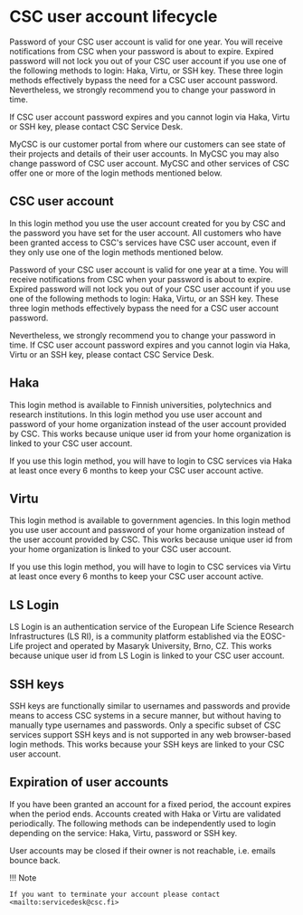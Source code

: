 # CSC user account lifecycle

Password of your CSC user account is valid for one year. You will receive notifications from CSC when your password is about to expire. Expired password will not lock you out of your CSC user account if you use one of the following methods to login: Haka, Virtu, or SSH key. These three login methods effectively bypass the need for a CSC user account password. Nevertheless, we strongly recommend you to change your password in time.

If CSC user account password expires and you cannot login via Haka, Virtu or SSH key, please contact CSC Service Desk.

MyCSC is our customer portal from where our customers can see state of their projects and details of their user accounts. In MyCSC you may also change password of CSC user account. MyCSC and other services of CSC offer one or more of the login methods mentioned below.

## CSC user account
In this login method you use the user account created for you by CSC and the password you have set for the user account. All customers who have been granted access to CSC's services have CSC user account, even if they only use one of the login methods mentioned below.

Password of your CSC user account is valid for one year at a time. You will receive notifications from CSC when your password is about to expire. Expired password will not lock you out of your CSC user account if you use one of the following methods to login: Haka, Virtu, or an SSH key. These three login methods effectively bypass the need for a CSC user account password.

Nevertheless, we strongly recommend you to change your password in time. If CSC user account password expires and you cannot login via Haka, Virtu or an SSH key, please contact CSC Service Desk.

## Haka
This login method is available to Finnish universities, polytechnics and research institutions. In this login method you use user account and password of your home organization instead of the user account provided by CSC. This works because unique user id from your home organization is linked to your CSC user account.

If you use this login method, you will have to login to CSC services via Haka at least once every 6 months to keep your CSC user account active.

## Virtu
This login method is available to government agencies. In this login method you use user account and password of your home organization instead of the user account provided by CSC. This works because unique user id from your home organization is linked to your CSC user account.

If you use this login method, you will have to login to CSC services via Virtu at least once every 6 months to keep your CSC user account active.

## LS Login
LS Login is an authentication service of the European Life Science Research Infrastructures (LS RI), is a community platform established via the EOSC-Life project and operated by Masaryk University, Brno, CZ. This works because unique user id from LS Login is linked to your CSC user account.

## SSH keys
SSH keys are functionally similar to usernames and passwords and provide means to access CSC systems in a secure manner, but without having to manually type usernames and passwords. Only a specific subset of CSC services support SSH keys and is not supported in any web browser-based login methods. This works because your SSH keys are linked to your CSC user account.

## Expiration of user accounts

If you have been granted an account for a fixed period, the account expires when the period ends. Accounts created with Haka or Virtu are validated periodically. The following methods can be independently used to login depending on the service: Haka, Virtu, password or SSH key.

User accounts may be closed if their owner is not reachable, i.e. emails bounce back.

!!! Note

    If you want to terminate your account please contact <mailto:servicedesk@csc.fi>

 
